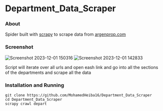 # Department_Data_Scraper

### About 

Spider built with [scrapy](https://scrapy.org/) to scrape data from [argenprop.com](https://www.argenprop.com/) 

### Screenshot
![Screenshot 2023-12-01 150316](https://github.com/MohamedHeiba16/Department_Data_Scraper/assets/152610603/94be8f88-4fda-4e83-ad72-40c0e4b26ef7)
![Screenshot 2023-12-01 142833](https://github.com/MohamedHeiba16/Department_Data_Scraper/assets/152610603/d91f0f90-bdec-471b-b090-eb84d9986a55)

Script will iterate over all urls and open eash link and go into all the sections of the departments and scrape all the data  

### Installation and Running

```
git clone https://github.com/MohamedHeiba16/Department_Data_Scraper
cd Department_Data_Scraper
scrapy crawl depart
```
